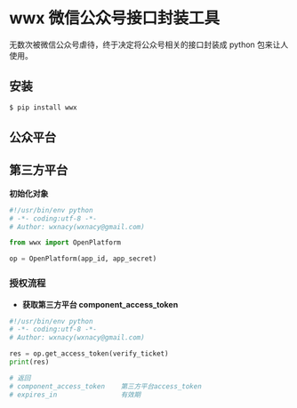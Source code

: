 # wwx 微信公众号接口封装工具

无数次被微信公众号虐待，终于决定将公众号相关的接口封装成 python 包来让人使用。

## 安装

```bash
$ pip install wwx
```

## 公众平台

## 第三方平台

**初始化对象**

```python
#!/usr/bin/env python
# -*- coding:utf-8 -*-
# Author: wxnacy(wxnacy@gmail.com)

from wwx import OpenPlatform

op = OpenPlatform(app_id, app_secret)
```


### 授权流程

- **获取第三方平台 component_access_token**

```python
#!/usr/bin/env python
# -*- coding:utf-8 -*-
# Author: wxnacy(wxnacy@gmail.com)

res = op.get_access_token(verify_ticket)
print(res)

# 返回
# component_access_token	第三方平台access_token
# expires_in	            有效期
```
